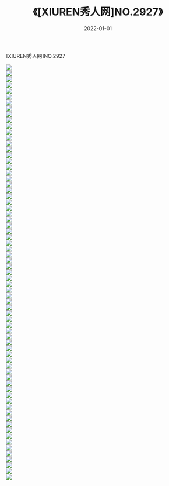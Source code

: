 ﻿---
layout: post
title:  《[XIUREN秀人网]NO.2927》
date:   2022-01-01
img: http://pic.660000.xyz/1:/秀人网/秀人网第03部分/[XIUREN秀人网]NO.2927/000.jpg
categories: [美女, 清纯, 唯美]
---

[XIUREN秀人网]NO.2927

 ![](http://pic.660000.xyz/1:/秀人网/秀人网第03部分/[XIUREN秀人网]NO.2927/001.jpg) <br>![](http://pic.660000.xyz/1:/秀人网/秀人网第03部分/[XIUREN秀人网]NO.2927/002.jpg) <br>![](http://pic.660000.xyz/1:/秀人网/秀人网第03部分/[XIUREN秀人网]NO.2927/003.jpg) <br>![](http://pic.660000.xyz/1:/秀人网/秀人网第03部分/[XIUREN秀人网]NO.2927/004.jpg) <br>![](http://pic.660000.xyz/1:/秀人网/秀人网第03部分/[XIUREN秀人网]NO.2927/005.jpg) <br>![](http://pic.660000.xyz/1:/秀人网/秀人网第03部分/[XIUREN秀人网]NO.2927/006.jpg) <br>![](http://pic.660000.xyz/1:/秀人网/秀人网第03部分/[XIUREN秀人网]NO.2927/007.jpg) <br>![](http://pic.660000.xyz/1:/秀人网/秀人网第03部分/[XIUREN秀人网]NO.2927/008.jpg) <br>![](http://pic.660000.xyz/1:/秀人网/秀人网第03部分/[XIUREN秀人网]NO.2927/009.jpg) <br>![](http://pic.660000.xyz/1:/秀人网/秀人网第03部分/[XIUREN秀人网]NO.2927/010.jpg) <br>![](http://pic.660000.xyz/1:/秀人网/秀人网第03部分/[XIUREN秀人网]NO.2927/011.jpg) <br>![](http://pic.660000.xyz/1:/秀人网/秀人网第03部分/[XIUREN秀人网]NO.2927/012.jpg) <br>![](http://pic.660000.xyz/1:/秀人网/秀人网第03部分/[XIUREN秀人网]NO.2927/013.jpg) <br>![](http://pic.660000.xyz/1:/秀人网/秀人网第03部分/[XIUREN秀人网]NO.2927/014.jpg) <br>![](http://pic.660000.xyz/1:/秀人网/秀人网第03部分/[XIUREN秀人网]NO.2927/015.jpg) <br>![](http://pic.660000.xyz/1:/秀人网/秀人网第03部分/[XIUREN秀人网]NO.2927/016.jpg) <br>![](http://pic.660000.xyz/1:/秀人网/秀人网第03部分/[XIUREN秀人网]NO.2927/017.jpg) <br>![](http://pic.660000.xyz/1:/秀人网/秀人网第03部分/[XIUREN秀人网]NO.2927/018.jpg) <br>![](http://pic.660000.xyz/1:/秀人网/秀人网第03部分/[XIUREN秀人网]NO.2927/019.jpg) <br>![](http://pic.660000.xyz/1:/秀人网/秀人网第03部分/[XIUREN秀人网]NO.2927/020.jpg) <br>![](http://pic.660000.xyz/1:/秀人网/秀人网第03部分/[XIUREN秀人网]NO.2927/021.jpg) <br>![](http://pic.660000.xyz/1:/秀人网/秀人网第03部分/[XIUREN秀人网]NO.2927/022.jpg) <br>![](http://pic.660000.xyz/1:/秀人网/秀人网第03部分/[XIUREN秀人网]NO.2927/023.jpg) <br>![](http://pic.660000.xyz/1:/秀人网/秀人网第03部分/[XIUREN秀人网]NO.2927/024.jpg) <br>![](http://pic.660000.xyz/1:/秀人网/秀人网第03部分/[XIUREN秀人网]NO.2927/025.jpg) <br>![](http://pic.660000.xyz/1:/秀人网/秀人网第03部分/[XIUREN秀人网]NO.2927/026.jpg) <br>![](http://pic.660000.xyz/1:/秀人网/秀人网第03部分/[XIUREN秀人网]NO.2927/027.jpg) <br>![](http://pic.660000.xyz/1:/秀人网/秀人网第03部分/[XIUREN秀人网]NO.2927/028.jpg) <br>![](http://pic.660000.xyz/1:/秀人网/秀人网第03部分/[XIUREN秀人网]NO.2927/029.jpg) <br>![](http://pic.660000.xyz/1:/秀人网/秀人网第03部分/[XIUREN秀人网]NO.2927/030.jpg) <br>![](http://pic.660000.xyz/1:/秀人网/秀人网第03部分/[XIUREN秀人网]NO.2927/031.jpg) <br>![](http://pic.660000.xyz/1:/秀人网/秀人网第03部分/[XIUREN秀人网]NO.2927/032.jpg) <br>![](http://pic.660000.xyz/1:/秀人网/秀人网第03部分/[XIUREN秀人网]NO.2927/033.jpg) <br>![](http://pic.660000.xyz/1:/秀人网/秀人网第03部分/[XIUREN秀人网]NO.2927/034.jpg) <br>![](http://pic.660000.xyz/1:/秀人网/秀人网第03部分/[XIUREN秀人网]NO.2927/035.jpg) <br>![](http://pic.660000.xyz/1:/秀人网/秀人网第03部分/[XIUREN秀人网]NO.2927/036.jpg) <br>![](http://pic.660000.xyz/1:/秀人网/秀人网第03部分/[XIUREN秀人网]NO.2927/037.jpg) <br>![](http://pic.660000.xyz/1:/秀人网/秀人网第03部分/[XIUREN秀人网]NO.2927/038.jpg) <br>![](http://pic.660000.xyz/1:/秀人网/秀人网第03部分/[XIUREN秀人网]NO.2927/039.jpg) <br>![](http://pic.660000.xyz/1:/秀人网/秀人网第03部分/[XIUREN秀人网]NO.2927/040.jpg) <br>![](http://pic.660000.xyz/1:/秀人网/秀人网第03部分/[XIUREN秀人网]NO.2927/041.jpg) <br>![](http://pic.660000.xyz/1:/秀人网/秀人网第03部分/[XIUREN秀人网]NO.2927/042.jpg) <br>![](http://pic.660000.xyz/1:/秀人网/秀人网第03部分/[XIUREN秀人网]NO.2927/043.jpg) <br>![](http://pic.660000.xyz/1:/秀人网/秀人网第03部分/[XIUREN秀人网]NO.2927/044.jpg) <br>![](http://pic.660000.xyz/1:/秀人网/秀人网第03部分/[XIUREN秀人网]NO.2927/045.jpg) <br>![](http://pic.660000.xyz/1:/秀人网/秀人网第03部分/[XIUREN秀人网]NO.2927/046.jpg) <br>![](http://pic.660000.xyz/1:/秀人网/秀人网第03部分/[XIUREN秀人网]NO.2927/047.jpg) <br>![](http://pic.660000.xyz/1:/秀人网/秀人网第03部分/[XIUREN秀人网]NO.2927/048.jpg) <br>![](http://pic.660000.xyz/1:/秀人网/秀人网第03部分/[XIUREN秀人网]NO.2927/049.jpg) <br>![](http://pic.660000.xyz/1:/秀人网/秀人网第03部分/[XIUREN秀人网]NO.2927/050.jpg) <br>![](http://pic.660000.xyz/1:/秀人网/秀人网第03部分/[XIUREN秀人网]NO.2927/051.jpg) <br>![](http://pic.660000.xyz/1:/秀人网/秀人网第03部分/[XIUREN秀人网]NO.2927/052.jpg) <br>![](http://pic.660000.xyz/1:/秀人网/秀人网第03部分/[XIUREN秀人网]NO.2927/053.jpg) <br>![](http://pic.660000.xyz/1:/秀人网/秀人网第03部分/[XIUREN秀人网]NO.2927/054.jpg) <br>![](http://pic.660000.xyz/1:/秀人网/秀人网第03部分/[XIUREN秀人网]NO.2927/055.jpg) <br>![](http://pic.660000.xyz/1:/秀人网/秀人网第03部分/[XIUREN秀人网]NO.2927/056.jpg) <br>![](http://pic.660000.xyz/1:/秀人网/秀人网第03部分/[XIUREN秀人网]NO.2927/057.jpg) <br>![](http://pic.660000.xyz/1:/秀人网/秀人网第03部分/[XIUREN秀人网]NO.2927/058.jpg) <br>![](http://pic.660000.xyz/1:/秀人网/秀人网第03部分/[XIUREN秀人网]NO.2927/059.jpg) <br>![](http://pic.660000.xyz/1:/秀人网/秀人网第03部分/[XIUREN秀人网]NO.2927/060.jpg) <br>![](http://pic.660000.xyz/1:/秀人网/秀人网第03部分/[XIUREN秀人网]NO.2927/061.jpg) <br>![](http://pic.660000.xyz/1:/秀人网/秀人网第03部分/[XIUREN秀人网]NO.2927/062.jpg) <br>![](http://pic.660000.xyz/1:/秀人网/秀人网第03部分/[XIUREN秀人网]NO.2927/063.jpg) <br>![](http://pic.660000.xyz/1:/秀人网/秀人网第03部分/[XIUREN秀人网]NO.2927/064.jpg) <br>![](http://pic.660000.xyz/1:/秀人网/秀人网第03部分/[XIUREN秀人网]NO.2927/065.jpg) <br>![](http://pic.660000.xyz/1:/秀人网/秀人网第03部分/[XIUREN秀人网]NO.2927/066.jpg) <br>![](http://pic.660000.xyz/1:/秀人网/秀人网第03部分/[XIUREN秀人网]NO.2927/067.jpg) <br>![](http://pic.660000.xyz/1:/秀人网/秀人网第03部分/[XIUREN秀人网]NO.2927/068.jpg) <br>![](http://pic.660000.xyz/1:/秀人网/秀人网第03部分/[XIUREN秀人网]NO.2927/069.jpg) <br>![](http://pic.660000.xyz/1:/秀人网/秀人网第03部分/[XIUREN秀人网]NO.2927/070.jpg) <br>![](http://pic.660000.xyz/1:/秀人网/秀人网第03部分/[XIUREN秀人网]NO.2927/071.jpg) <br>
